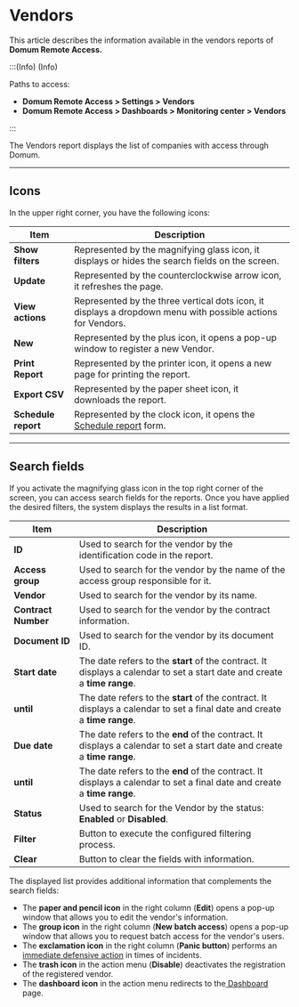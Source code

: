 # Vendors

This article describes the information available in the vendors reports of **Domum Remote Access.**

:::(Info) (Info)

Paths to access:

* **Domum Remote Access > Settings > Vendors**
* **Domum Remote Access > Dashboards > Monitoring center > Vendors**

:::

The Vendors report displays the list of companies with access through Domum.

* * *
## Icons
In the upper right corner, you have the following icons:

| Item | Description |
| --- | --- |
| **Show filters** | Represented by the magnifying glass icon, it displays or hides the search fields on the screen. |
| **Update** | Represented by the counterclockwise arrow icon, it refreshes the page. |
| **View actions**| Represented by the three vertical dots icon, it displays a dropdown menu with possible actions for Vendors. |
| **New**| Represented by the plus icon, it opens a pop-up window to register a new Vendor. |
| **Print Report** | Represented by the printer icon, it opens a new page for printing the report. |
| **Export CSV** | Represented by the paper sheet icon, it downloads the report. |
| **Schedule report** | Represented by the clock icon, it opens the [Schedule report](/v3-32/docs/general-information-how-to-issue-download-and-schedule-device-reports) form. |

* * *
## Search fields
If you activate the magnifying glass icon in the top right corner of the screen, you can access search fields for the reports. Once you have applied the desired filters, the system displays the results in a list format.


| Item | Description |
| --- | --- |
| **ID** | Used to search for the vendor by the identification code in the report.  |
| **Access group** | Used to search for the vendor by the name of the access group responsible for it. |
| **Vendor** | Used to search for the vendor by its name. |
| **Contract Number** | Used to search for the vendor by the contract information.	 |
| **Document ID** | Used to search for the vendor by its document ID. |
| **Start date** | The date refers to the **start** of the contract. It displays a calendar to set a start date and create a **time range**. |
| **until** | The date refers to the **start** of the contract. It displays a calendar to set a final date and create a **time range**. |
| **Due date** | The date refers to the **end** of the contract. It displays a calendar to set a start date and create a **time range**. |
| **until** | The date refers to the **end** of the contract. It displays a calendar to set a final date and create a **time range**. |
| **Status**|  Used to search for the Vendor by the status: **Enabled** or **Disabled**.|
| **Filter**| Button to execute the configured filtering process. |
| **Clear** | Button to clear the fields with information. |

The displayed list provides additional information that complements the search fields:

* The **paper and pencil icon** in the right column (**Edit**) opens a pop-up window that allows you to edit the vendor's information.
* The **group icon** in the right column (**New batch access**) opens a pop-up window that allows you to request batch access for the vendor's users.
* The **exclamation icon** in the right column (**Panic button**) performs an [immediate defensive action](/v3-32/docs/domum-panic-button) in times of incidents.
* The **trash icon** in the action menu (**Disable**) deactivates the registration of the registered vendor.
* The **dashboard icon** in the action menu redirects to the[ Dashboard](/v3-32/docs/domum-dashboard-vendors) page.
